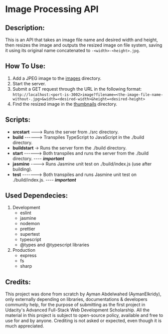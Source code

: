 # Image Processing API

## Description:
This is an API that takes an image file name and desired width and height, then resizes the image and outputs the resized image on file system, saving it using its original name concatenated to `-<width>-<height>.jpg`.

## How To Use:
1. Add a JPEG image to the [images](assets/images/) directory.
2. Start the server.
3. Submit a GET request through the URL in the following format:<br>
   `http://localhost:<port-is-3002>image?filename=<the-image-file-name-without-.jpg>&width=<desired-width>&height=<desired-height>`
4. Find the resized image in the [thumbnails](assets/images/thumbnails/) directory.

## Scripts:
- **srcstart** ---> Runs the server from ./src directory.
- **build** ------> Transpiles TypeScript to JavaScript in the ./build directory.
- **buildstart** -> Runs the server form the ./build directory.
- **start** ------> Both transpiles and runs the server from the ./build directory. ---- ***important***
- **jasmine** ----> Runs Jasmine unit test on ./build/index.js (use after building).
- **test** -------> Both transpiles and runs Jasmine unit test on ./build/index.js. ---- ***important***

## Used Dependecies:
1. Development
   - eslint
   - jasmine
   - nodemon
   - prettier
   - supertest
   - typescript
   - @types and @typescript libraries
2. Production
   - express
   - fs
   - sharp

## Credits:
This project was done from scratch by Ayman Abdelwahed (AymanElkridy), only externally depending on libraries, documentations & developers community help, for the purpose of submitting as the first project in Udacity's Advanced Full-Stack Web Development Scholarship.
All the material in this project is subject to open-source policy, available and free to use for and by anyone. Crediting is not asked or expected, even though it is much appreciated.
